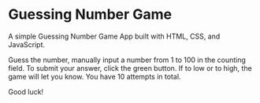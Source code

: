 # Guessing Number Game 

A simple Guessing Number Game App built with HTML, CSS, and JavaScript. 

Guess the number, manually input a number from 1 to 100 in the counting field.
To submit your answer, click the green button. 
If to low or to high, the game will let you know.
You have 10 attempts in total.


Good luck!

